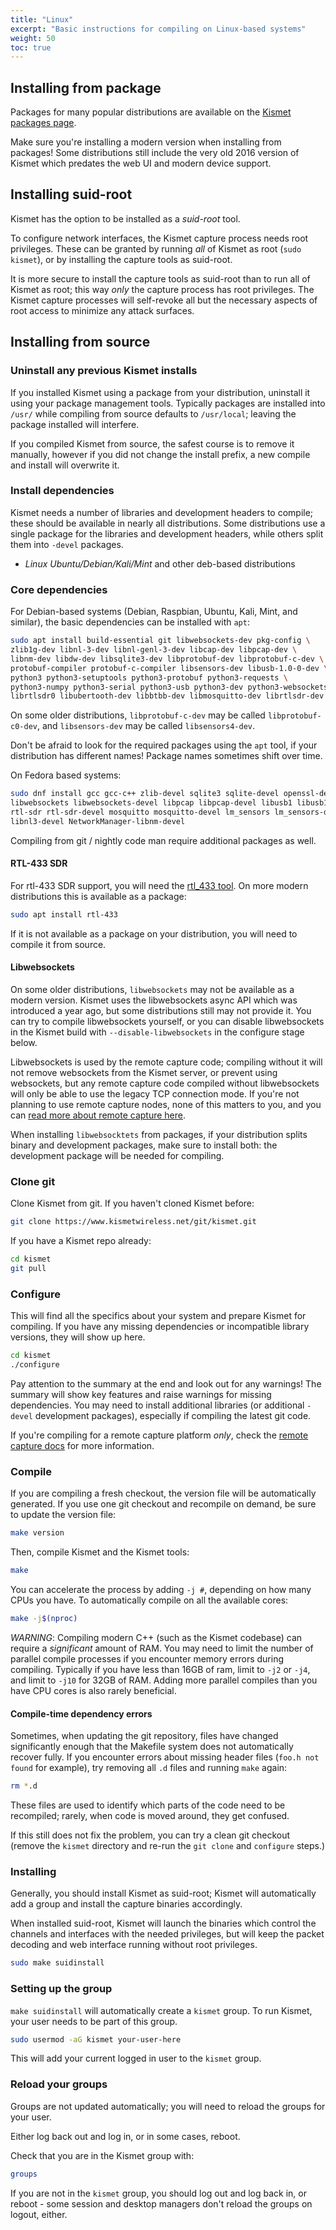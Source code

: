 ```yaml
---
title: "Linux"
excerpt: "Basic instructions for compiling on Linux-based systems"
weight: 50
toc: true
---
```


## Installing from package

Packages for many popular distributions are available on the [Kismet packages page](/packages/).

Make sure you're installing a modern version when installing from packages!  Some distributions still include the very old 2016 version of Kismet which predates the web UI and modern device support.

## Installing suid-root

Kismet has the option to be installed as a *suid-root* tool.

To configure network interfaces, the Kismet capture process needs root privileges.  These can be granted by running *all* of Kismet as root (`sudo kismet`), or by installing the capture tools as suid-root.

It is more secure to install the capture tools as suid-root than to run all of Kismet as root; this way *only* the capture process has root privileges.  The Kismet capture processes will self-revoke all but the necessary aspects of root access to minimize any attack surfaces.

## Installing from source

### Uninstall any previous Kismet installs

If you installed Kismet using a package from your distribution, uninstall it using your package management tools.  Typically packages are installed into `/usr/` while compiling from source defaults to `/usr/local`; leaving the package installed will interfere.

If you compiled Kismet from source, the safest course is to remove it manually, however if you did not change the install prefix, a new compile and install will overwrite it.

### Install dependencies

Kismet needs a number of libraries and  development headers to compile; these should be available in nearly all
distributions.  Some distributions use a single package for the libraries and development headers, while others split them
into `-devel` packages.

* *Linux Ubuntu/Debian/Kali/Mint* and other deb-based distributions

### Core dependencies

For Debian-based systems (Debian, Raspbian, Ubuntu, Kali, Mint, and similar), the basic dependencies can be installed with `apt`:

```bash
sudo apt install build-essential git libwebsockets-dev pkg-config \
zlib1g-dev libnl-3-dev libnl-genl-3-dev libcap-dev libpcap-dev \
libnm-dev libdw-dev libsqlite3-dev libprotobuf-dev libprotobuf-c-dev \
protobuf-compiler protobuf-c-compiler libsensors-dev libusb-1.0-0-dev \
python3 python3-setuptools python3-protobuf python3-requests \
python3-numpy python3-serial python3-usb python3-dev python3-websockets \
librtlsdr0 libubertooth-dev libbtbb-dev libmosquitto-dev librtlsdr-dev
```

On some older distributions, `libprotobuf-c-dev` may be called
`libprotobuf-c0-dev`, and `libsensors-dev` may be called `libsensors4-dev`.

Don't be afraid to look for the required packages using the `apt` tool, if your
distribution has different names!  Package names sometimes shift over time.

On Fedora based systems:

```bash
sudo dnf install gcc gcc-c++ zlib-devel sqlite3 sqlite-devel openssl-devel \
libwebsockets libwebsockets-devel libpcap libpcap-devel libusb1 libusb1-devel \
rtl-sdr rtl-sdr-devel mosquitto mosquitto-devel lm_sensors lm_sensors-devel \
libnl3-devel NetworkManager-libnm-devel

```

Compiling from git / nightly code man require additional packages as well.

#### RTL-433 SDR

For rtl-433 SDR support, you will need the [rtl_433 tool](https://github.com/merbanan/rtl_433).  On more modern distributions this is available as a package:

```bash
sudo apt install rtl-433
```

If it is not available as a package on your distribution, you will need to compile it from source.

#### Libwebsockets

On some older distributions, `libwebsockets` may not be available as a modern version.  Kismet uses the libwebsockets async
API which was introduced a year ago, but some distributions still may not provide it.  You can try to compile libwebsockets
yourself, or you can disable libwebsockets in the Kismet build with `--disable-libwebsockets` in the configure stage below.

Libwebsockets is used by the remote capture code; compiling without it will not remove websockets from the Kismet server,
or prevent using websockets, but any remote capture code compiled without libwebsockets will only be able to use the legacy
TCP connection mode.  If you're not planning to use remote capture nodes, none of this matters to you, and you can
[read more about remote capture here](/docs/readme/remotecap/remotecap/).

When installing `libwebsocktets` from packages, if your distribution splits binary and development packages, make sure to
install both: the development package will be needed for compiling.

### Clone git

Clone Kismet from git.  If you haven't cloned Kismet before:

```bash
git clone https://www.kismetwireless.net/git/kismet.git
```

If you have a Kismet repo already:

```bash
cd kismet
git pull
```

### Configure

This will find all the specifics about your system and prepare Kismet for compiling.  If you have any missing dependencies
or incompatible library versions, they will show up here.

```bash
cd kismet
./configure
```

Pay attention to the summary at the end and look out for any warnings! The summary will show key features and raise warnings for missing
dependencies.  You may need to install additional libraries (or additional `-devel` development packages), especially if compiling the
latest git code.

If you're compiling for a remote capture platform *only*, check the [remote capture docs](/docs/readme/remotecap/remotecap/) for more information.

### Compile

If you are compiling a fresh checkout, the version file will be automatically generated.  If you use one git checkout and recompile
on demand, be sure to update the version file:

```bash
make version
```

Then, compile Kismet and the Kismet tools:

```bash
make
```

You can accelerate the process by adding `-j #`, depending on how many CPUs you have.  To automatically compile on all the available cores:

```bash
make -j$(nproc)
```

*WARNING*: Compiling modern C++ (such as the Kismet codebase) can require a *significant* amount of RAM.  You may need to limit the
number of parallel compile processes if you encounter memory errors during compiling.  Typically if you have less than 16GB of ram,
limit to `-j2` or `-j4`, and limit to `-j10` for 32GB of RAM.  Adding more parallel compiles than you have CPU cores is also rarely
beneficial.

#### Compile-time dependency errors

Sometimes, when updating the git repository, files have changed significantly enough that the Makefile system does not automatically recover fully.  If you encounter errors about missing header files (`foo.h not found` for example), try removing all `.d` files and running `make` again:

```bash
rm *.d
```

These files are used to identify which parts of the code need to be recompiled; rarely, when code is moved around, they get confused.

If this still does not fix the problem, you can try a clean git checkout (remove the `kismet` directory and re-run the `git clone` and `configure` steps.)

### Installing

Generally, you should install Kismet as suid-root; Kismet will automatically add a group and install the capture binaries accordingly.

When installed suid-root, Kismet will launch the binaries which control the channels and interfaces with the needed privileges, but will keep the packet decoding and web interface running without root privileges.

```bash
sudo make suidinstall
```

### Setting up the group

`make suidinstall` will automatically create a `kismet` group.  To run Kismet, your user needs to be part of this group.

```bash
sudo usermod -aG kismet your-user-here
```

This will add your current logged in user to the `kismet` group.

### Reload your groups

Groups are not updated automatically; you will need to reload the groups for your user.

Either log back out and log in, or in some cases, reboot.

Check that you are in the Kismet group with:

```bash
groups
```

If you are not in the `kismet` group, you should log out and log back in, or reboot - some session and desktop managers don't reload the groups on logout, either.

